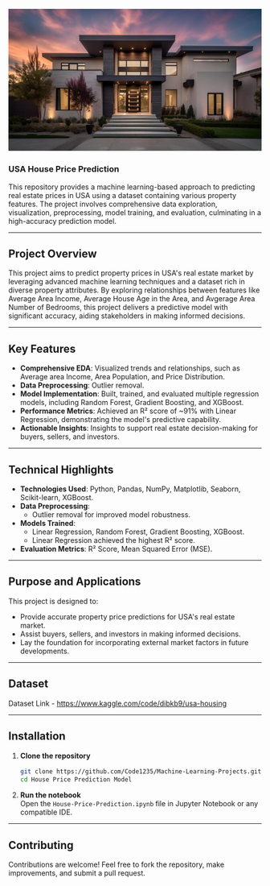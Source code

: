 ﻿
![alt text](house.jpg)

### USA House Price Prediction  

This repository provides a machine learning-based approach to predicting real estate prices in USA using a dataset containing various property features. The project involves comprehensive data exploration, visualization, preprocessing, model training, and evaluation, culminating in a high-accuracy prediction model.

---

##  **Project Overview**  

This project aims to predict property prices in USA's real estate market by leveraging advanced machine learning techniques and a dataset rich in diverse property attributes. By exploring relationships between features like Average Area Income, Average House Age in the Area, and Avgerage Area Number of Bedrooms, this project delivers a predictive model with significant accuracy, aiding stakeholders in making informed decisions.  

---

##  **Key Features**  

- **Comprehensive EDA**: Visualized trends and relationships, such as Average area Income, Area Population, and Price Distribution.  
- **Data Preprocessing**: Outlier removal.  
- **Model Implementation**: Built, trained, and evaluated multiple regression models, including Random Forest, Gradient Boosting, and XGBoost.  
- **Performance Metrics**: Achieved an R² score of ~91% with Linear Regression, demonstrating the model's predictive capability.  
- **Actionable Insights**: Insights to support real estate decision-making for buyers, sellers, and investors.  

---

##  **Technical Highlights**  

- **Technologies Used**: Python, Pandas, NumPy, Matplotlib, Seaborn, Scikit-learn, XGBoost.  
- **Data Preprocessing**:  
  - Outlier removal for improved model robustness.  
- **Models Trained**:  
  - Linear Regression, Random Forest, Gradient Boosting, XGBoost.  
  - Linear Regression achieved the highest R² score.  
- **Evaluation Metrics**: R² Score, Mean Squared Error (MSE).  

---

##  **Purpose and Applications**  

This project is designed to:  
- Provide accurate property price predictions for USA's real estate market.  
- Assist buyers, sellers, and investors in making informed decisions.  
- Lay the foundation for incorporating external market factors in future developments.  

---
##  **Dataset** 

Dataset Link - https://www.kaggle.com/code/dibkb9/usa-housing

---

##  **Installation**  

1. **Clone the repository**  
   ```bash  
   git clone https://github.com/Code1235/Machine-Learning-Projects.git 
   cd House Price Prediction Model
   ```  

2. **Run the notebook**  
   Open the `House-Price-Prediction.ipynb` file in Jupyter Notebook or any compatible IDE.  

---

##  **Contributing**  

Contributions are welcome! Feel free to fork the repository, make improvements, and submit a pull request.

